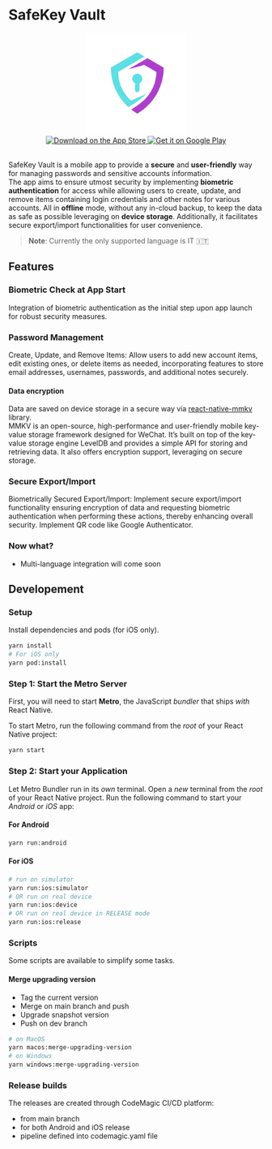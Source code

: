 # SafeKey Vault

<div style="text-align:center">
  <img src="src/assets/images/logo/SafeKeyVault-v2-trasparent.png" width="200"/>
</div>

<div style="text-align:center">
    <a href="https://apps.apple.com/it/app/safekey-vault/id6475373999">
        <img height="50" src="https://upload.wikimedia.org/wikipedia/commons/5/51/Download_on_the_App_Store_Badge_IT_RGB_blk.svg" alt="Download on the App Store" />
    </a>
    <a href="https://play.google.com/store/apps/details?id=com.nextappstudio.safekeyvault">
        <img height="50" src="https://upload.wikimedia.org/wikipedia/commons/5/5f/Google_Play_Store_badge_IT.svg" alt="Get it on Google Play"/>
    </a>
</div>
<br />

SafeKey Vault is a mobile app to provide a **secure** and **user-friendly** way for managing passwords and sensitive accounts information.
<br />The app aims to ensure utmost security by implementing **biometric authentication** for access while allowing users to create, update, and remove items containing login credentials and other notes for various accounts.
All in **offline** mode, without any in-cloud backup, to keep the data as safe as possible leveraging on **device storage**.
Additionally, it facilitates secure export/import functionalities for user convenience.

> **Note**: Currently the only supported language is IT 🇮🇹

## Features

### Biometric Check at App Start
Integration of biometric authentication as the initial step upon app launch for robust security measures.

### Password Management
Create, Update, and Remove Items: Allow users to add new account items, edit existing ones, or delete items as needed, incorporating features to store email addresses, usernames, passwords, and additional notes securely.

#### Data encryption
Data are saved on device storage in a secure way via [react-native-mmkv](https://github.com/mrousavy/react-native-mmkv) library.
<br />MMKV is an open-source, high-performance and user-friendly mobile key-value storage framework designed for WeChat. It’s built on top of the key-value storage engine LevelDB and provides a simple API for storing and retrieving data. It also offers encryption support, leveraging on secure storage.

### Secure Export/Import
Biometrically Secured Export/Import: Implement secure export/import functionality ensuring encryption of data and requesting biometric authentication when performing these actions, thereby enhancing overall security. Implement QR code like Google Authenticator.

### Now what?

- Multi-language integration will come soon

## Developement

### Setup

Install dependencies and pods (for iOS only).

```bash
yarn install
# For iOS only
yarn pod:install
```

### Step 1: Start the Metro Server

First, you will need to start **Metro**, the JavaScript _bundler_ that ships _with_ React Native.

To start Metro, run the following command from the _root_ of your React Native project:

```bash
yarn start
```

### Step 2: Start your Application

Let Metro Bundler run in its _own_ terminal. Open a _new_ terminal from the _root_ of your React Native project. Run the following command to start your _Android_ or _iOS_ app:

#### For Android

```bash
yarn run:android
```

#### For iOS

```bash
# run on simulator
yarn run:ios:simulator
# OR run on real device
yarn run:ios:device
# OR run on real device in RELEASE mode
yarn run:ios:release
```

### Scripts
Some scripts are available to simplify some tasks.

#### Merge upgrading version
- Tag the current version
- Merge on main branch and push
- Upgrade snapshot version
- Push on dev branch

```bash
# on MacOS
yarn macos:merge-upgrading-version
# on Windows
yarn windows:merge-upgrading-version
```

### Release builds
The releases are created through CodeMagic CI/CD platform:
- from main branch
- for both Android and iOS release
- pipeline defined into codemagic.yaml file

